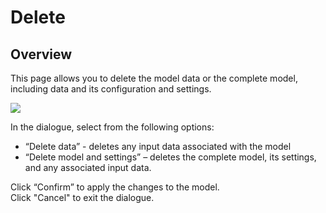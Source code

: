 # Delete

## Overview
This page allows you to delete the model data or the complete model, including data and its configuration and settings.
<br/>

![](https://profitbasedocs.blob.core.windows.net/plannerimages/delete-model.JPG)

In the dialogue, select from the following options: 

-	“Delete data” - deletes any input data associated with the model
-	“Delete model and settings” – deletes the complete model, its settings, and any associated input data.

Click “Confirm” to apply the changes to the model.<br/>
Click "Cancel" to exit the dialogue.

<br/>
